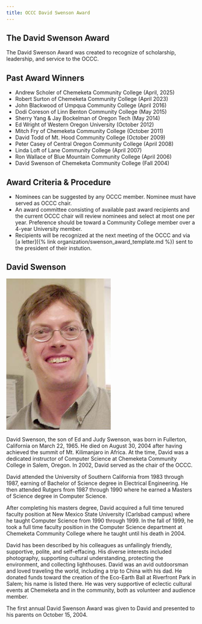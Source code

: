 ```yaml
---
title: OCCC David Swenson Award
---
```


## The David Swenson Award

The David Swenson Award was created to recognize of scholarship, leadership, and service to the OCCC.

## Past Award Winners

* Andrew Scholer of Chemeketa Community College (April, 2025)
* Robert Surton of Chemeketa Community College (April 2023)
* John Blackwood of Umpqua Community College (April 2016)
* Dodi Coreson of Linn Benton Community College (May 2015)
* Sherry Yang & Jay Bockelman of Oregon Tech (May 2014)
* Ed Wright of Western Oregon University (October 2012)
* Mitch Fry of Chemeketa Community College (October 2011)
* David Todd of Mt. Hood Community College (October 2009)
* Peter Casey of Central Oregon Community College (April 2008)
* Linda Loft of Lane Community College (April 2007)
* Ron Wallace of Blue Mountain Community College (April 2006)
* David Swenson of Chemeketa Community College (Fall 2004)

## Award Criteria & Procedure

* Nominees can be suggested by any OCCC member. Nominee must have served as OCCC chair.
* An award committee consisting of available past award recipients and the current OCCC chair will
review nominees and select at most one per year. Preference should be toward a Community College
member over a 4-year University member.
* Recipients will be recognized at the next meeting of the OCCC and via
  [a letter]({% link organization/swenson_award_template.md %})
  sent to the president of their instution.

## David Swenson

<img class="feature-pic" src="Swenson2.jpg">

David Swenson, the son of Ed and Judy Swenson, was born in Fullerton, California on March 22, 1965. He died on August 30, 2004 after having achieved the summit of Mt. Kilimanjaro in Africa. At the time, David was a dedicated instructor of Computer Science at Chemeketa Community College in Salem, Oregon. In 2002, David served as the chair of the OCCC.

David attended the University of Southern California from 1983 through 1987, earning of Bachelor of Science degree in Electrical Engineering. He then attended Rutgers from 1987 through 1990 where he earned a Masters of Science degree in Computer Science.

After completing his masters degree, David acquired a full time tenured faculty position at New Mexico State University (Carlsbad campus) where he taught Computer Science from 1990 through 1999. In the fall of 1999, he took a full time faculty position in the Computer Science department at Chemeketa Community College where he taught until his death in 2004.

David has been described by his colleagues as unfailingly friendly, supportive, polite, and self-effacing. His diverse interests included photography, supporting cultural understanding, protecting the environment, and collecting lighthouses. David was an avid outdoorsman and loved traveling the world, including a trip to China with his dad. He donated funds toward the creation of the Eco-Earth Ball at Riverfront Park in Salem; his name is listed there. He was very supportive of eclectic cultural events at Chemeketa and in the community, both as volunteer and audience member.

The first annual David Swenson Award was given to David and presented to his parents on October 15, 2004. 